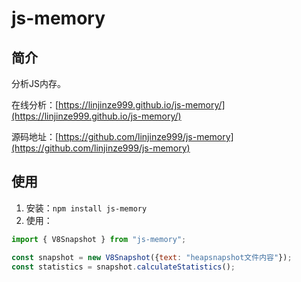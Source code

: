 # js-memory

## 简介
分析JS内存。

在线分析：[https://linjinze999.github.io/js-memory/](https://linjinze999.github.io/js-memory/)

源码地址：[https://github.com/linjinze999/js-memory](https://github.com/linjinze999/js-memory)

## 使用

1. 安装：`npm install js-memory`
2. 使用：
``` js
import { V8Snapshot } from "js-memory";

const snapshot = new V8Snapshot({text: "heapsnapshot文件内容"});
const statistics = snapshot.calculateStatistics();
```
